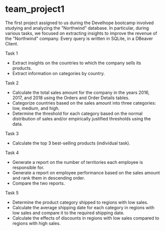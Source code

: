 # team_project1


The first project assigned to us during the Develhope bootcamp involved studying and analyzing the "Northwind" database. In particular, during various tasks, we focused on extracting insights to improve the revenue of the "Northwind" company.
Every query is written in SQLite, in a DBeaver Client.

Task 1
- Extract insights on the countries to which the company sells its products.
- Extract information on categories by country.

Task 2 
- Calculate the total sales amount for the company in the years 2016, 2017, and 2018 using the Orders and Order Details tables.
- Categorize countries based on the sales amount into three categories: low, medium, and high.
- Determine the threshold for each category based on the normal distribution of sales and/or empirically justified thresholds using the data.
   
Task 3
- Calculate the top 3 best-selling products (individual task).

Task 4
- Generate a report on the number of territories each employee is responsible for.
- Generate a report on employee performance based on the sales amount and rank them in descending order.
- Compare the two reports.

Task 5
- Determine the product category shipped to regions with low sales.
- Calculate the average shipping date for each category in regions with low sales and compare it to the required shipping date.
- Calculate the effects of discounts in regions with low sales compared to regions with high sales.
